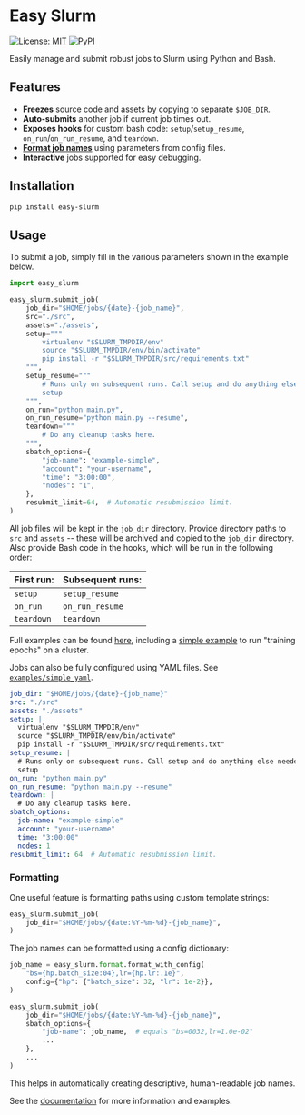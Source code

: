 # Easy Slurm

[![License: MIT](https://img.shields.io/badge/License-MIT-green.svg)](https://opensource.org/licenses/MIT) [![PyPI](https://img.shields.io/pypi/v/easy-slurm)](https://pypi.org/project/easy-slurm)

Easily manage and submit robust jobs to Slurm using Python and Bash.

## Features

 - **Freezes** source code and assets by copying to separate `$JOB_DIR`.
 - **Auto-submits** another job if current job times out.
 - **Exposes hooks** for custom bash code: `setup`/`setup_resume`, `on_run`/`on_run_resume`, and `teardown`.
 - [**Format job names**](#formatting) using parameters from config files.
 - **Interactive** jobs supported for easy debugging.

## Installation

```bash
pip install easy-slurm
```

## Usage

To submit a job, simply fill in the various parameters shown in the example below.

```python
import easy_slurm

easy_slurm.submit_job(
    job_dir="$HOME/jobs/{date}-{job_name}",
    src="./src",
    assets="./assets",
    setup="""
        virtualenv "$SLURM_TMPDIR/env"
        source "$SLURM_TMPDIR/env/bin/activate"
        pip install -r "$SLURM_TMPDIR/src/requirements.txt"
    """,
    setup_resume="""
        # Runs only on subsequent runs. Call setup and do anything else needed.
        setup
    """,
    on_run="python main.py",
    on_run_resume="python main.py --resume",
    teardown="""
        # Do any cleanup tasks here.
    """,
    sbatch_options={
        "job-name": "example-simple",
        "account": "your-username",
        "time": "3:00:00",
        "nodes": "1",
    },
    resubmit_limit=64,  # Automatic resubmission limit.
)
```

All job files will be kept in the `job_dir` directory. Provide directory paths to `src` and `assets` -- these will be archived and copied to the `job_dir` directory. Also provide Bash code in the hooks, which will be run in the following order:

| First run: | Subsequent runs: |
| ---------- | ---------------- |
| `setup`    | `setup_resume`   |
| `on_run`   | `on_run_resume`  |
| `teardown` | `teardown`       |

Full examples can be found [here](./examples), including a [simple example](./examples/simple) to run "training epochs" on a cluster.

Jobs can also be fully configured using YAML files. See [`examples/simple_yaml`](./examples/simple_yaml).

```yaml
job_dir: "$HOME/jobs/{date}-{job_name}"
src: "./src"
assets: "./assets"
setup: |
  virtualenv "$SLURM_TMPDIR/env"
  source "$SLURM_TMPDIR/env/bin/activate"
  pip install -r "$SLURM_TMPDIR/src/requirements.txt"
setup_resume: |
  # Runs only on subsequent runs. Call setup and do anything else needed.
  setup
on_run: "python main.py"
on_run_resume: "python main.py --resume"
teardown: |
  # Do any cleanup tasks here.
sbatch_options:
  job-name: "example-simple"
  account: "your-username"
  time: "3:00:00"
  nodes: 1
resubmit_limit: 64  # Automatic resubmission limit.
```

### Formatting

One useful feature is formatting paths using custom template strings:
```python
easy_slurm.submit_job(
    job_dir="$HOME/jobs/{date:%Y-%m-%d}-{job_name}",
)
```

The job names can be formatted using a config dictionary:
```python
job_name = easy_slurm.format.format_with_config(
    "bs={hp.batch_size:04},lr={hp.lr:.1e}",
    config={"hp": {"batch_size": 32, "lr": 1e-2}},
)

easy_slurm.submit_job(
    job_dir="$HOME/jobs/{date:%Y-%m-%d}-{job_name}",
    sbatch_options={
        "job-name": job_name,  # equals "bs=0032,lr=1.0e-02"
        ...
    },
    ...
)
```

This helps in automatically creating descriptive, human-readable job names.

See the [documentation] for more information and examples.

  [documentation]: https://yodaembedding.github.io/easy-slurm/
